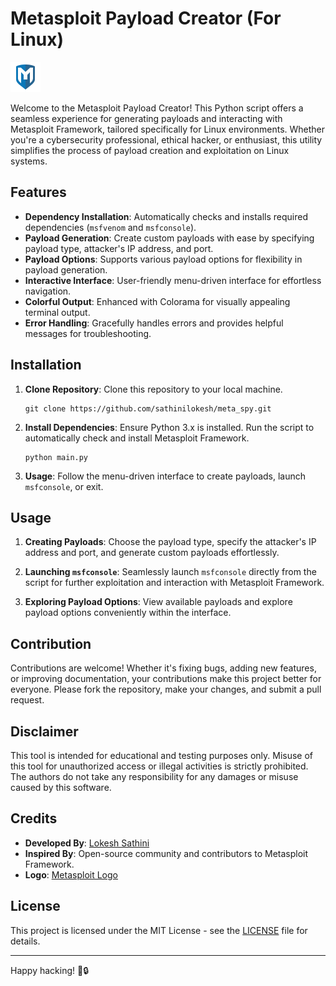 # Metasploit Payload Creator (For Linux)

![Metasploit Logo](https://github.com/sathinilokesh/meta_spy/blob/main/logo.png)

Welcome to the Metasploit Payload Creator! This Python script offers a seamless experience for generating payloads and interacting with Metasploit Framework, tailored specifically for Linux environments. Whether you're a cybersecurity professional, ethical hacker, or enthusiast, this utility simplifies the process of payload creation and exploitation on Linux systems.

## Features

- **Dependency Installation**: Automatically checks and installs required dependencies (`msfvenom` and `msfconsole`).
- **Payload Generation**: Create custom payloads with ease by specifying payload type, attacker's IP address, and port.
- **Payload Options**: Supports various payload options for flexibility in payload generation.
- **Interactive Interface**: User-friendly menu-driven interface for effortless navigation.
- **Colorful Output**: Enhanced with Colorama for visually appealing terminal output.
- **Error Handling**: Gracefully handles errors and provides helpful messages for troubleshooting.

## Installation

1. **Clone Repository**: Clone this repository to your local machine.
   ```
   git clone https://github.com/sathinilokesh/meta_spy.git
   ```

2. **Install Dependencies**: Ensure Python 3.x is installed. Run the script to automatically check and install Metasploit Framework.
   ```
   python main.py
   ```

3. **Usage**: Follow the menu-driven interface to create payloads, launch `msfconsole`, or exit.

## Usage

1. **Creating Payloads**: Choose the payload type, specify the attacker's IP address and port, and generate custom payloads effortlessly.

2. **Launching `msfconsole`**: Seamlessly launch `msfconsole` directly from the script for further exploitation and interaction with Metasploit Framework.

3. **Exploring Payload Options**: View available payloads and explore payload options conveniently within the interface.

## Contribution

Contributions are welcome! Whether it's fixing bugs, adding new features, or improving documentation, your contributions make this project better for everyone. Please fork the repository, make your changes, and submit a pull request.

## Disclaimer

This tool is intended for educational and testing purposes only. Misuse of this tool for unauthorized access or illegal activities is strictly prohibited. The authors do not take any responsibility for any damages or misuse caused by this software.

## Credits

- **Developed By**: [Lokesh Sathini](https://github.com/sathinilokesh)
- **Inspired By**: Open-source community and contributors to Metasploit Framework.
- **Logo**: [Metasploit Logo](https://github.com/sathinilokesh/meta_spy/blob/main/logo.png)

## License

This project is licensed under the MIT License - see the [LICENSE](LICENSE) file for details.

---

Happy hacking! 🚀🔒
